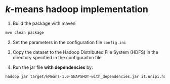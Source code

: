 # _k_-means hadoop implementation

1. Build the package with maven

```bash
mvn clean package
```

2. Set the parameters in the configuration file `config.ini`

3. Copy the dataset to the Hadoop Distributed File System (HDFS) in the directory specified in the configuraiton file

4. Run the jar file **with dependencies** by:

```bash
hadoop jar target/kMeans-1.0-SNAPSHOT-with_dependencies.jar it.unipi.hadoop.kMeans
```

